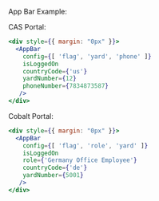 App Bar Example:

CAS Portal:
```jsx
<div style={{ margin: "0px" }}>
  <AppBar
    config={[ 'flag', 'yard', 'phone' ]}
    isLoggedOn
    countryCode={'us'}
    yardNumber={12}
    phoneNumber={7834873587}
   />
</div>
```

Cobalt Portal:
```jsx
<div style={{ margin: "0px" }}>
  <AppBar
    config={[ 'flag', 'role', 'yard' ]}
    isLoggedOn
    role={'Germany Office Employee'}
    countryCode={'de'}
    yardNumber={5001}
   />
</div>
```